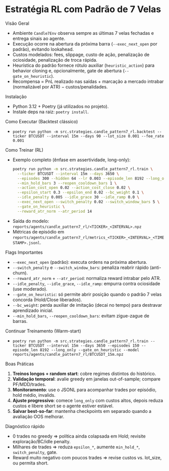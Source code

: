 Estratégia RL com Padrão de 7 Velas
==================================

Visão Geral
- Ambiente `Candle7Env` observa sempre as últimas 7 velas fechadas e entrega sinais ao agente.
- Execução ocorre na abertura da próxima barra (`--exec_next_open` por padrão), evitando lookahead.
- Custos modelados: fees, slippage, custo de ação, penalização de ociosidade, penalização de troca rápida.
- Heurística do padrão fornece rótulo auxiliar (`heuristic_action`) para behavior cloning e, opcionalmente, gate de abertura (`--gate_on_heuristic`).
- Recompensa = PnL realizado nas saídas + marcação a mercado intrabar (normalizável por ATR) − custos/penalidades.

Instalação
- Python 3.12 + Poetry (já utilizados no projeto).
- Instale deps na raiz: `poetry install`.

Como Executar (Backtest clássico)
- `poetry run python -m src.strategies.candle_pattern7_rl.backtest --ticker BTCUSDT --interval 15m --days 90 --lot_size 0.001 --fee_rate 0.001`

Como Treinar (RL)
- Exemplo completo (ênfase em assertividade, long-only):
  ```bash
  poetry run python -m src.strategies.candle_pattern7_rl.train \
    --ticker BTCUSDT --interval 15m --days 3650 \
    --episodes 300 --hidden 64 --lr 0.003 --episode_len 8192 --long_only \
    --min_hold_bars 3 --reopen_cooldown_bars 1 \
    --action_cost_open 0.02 --action_cost_close 0.02 \
    --epsilon_start 0.3 --epsilon_end 0.02 --bc_weight 0.1 \
    --idle_penalty 0.005 --idle_grace 30 --idle_ramp 0.0 \
    --exec_next_open --switch_penalty 0.02 --switch_window_bars 5 \
    --gate_on_heuristic \
    --reward_atr_norm --atr_period 14
  ```
- Saída do modelo: `reports/agents/candle_pattern7_rl/<TICKER>_<INTERVAL>.npz`
- Métricas de episódio em `reports/agents/candle_pattern7_rl/metrics_<TICKER>_<INTERVAL>_<TIMESTAMP>.jsonl`.

Flags Importantes
- `--exec_next_open` (padrão): executa ordens na próxima abertura.
- `--switch_penalty` e `--switch_window_bars`: penaliza reabrir rápido (anti-churn).
- `--reward_atr_norm` + `--atr_period`: normaliza reward intrabar pelo ATR.
- `--idle_penalty`, `--idle_grace`, `--idle_ramp`: empurra contra ociosidade (use moderado).
- `--gate_on_heuristic`: só permite abrir posição quando o padrão 7 velas concorda (Hold/Close liberados).
- `--bc_weight`: perda auxiliar de imitação (decai no tempo) para destravar aprendizado inicial.
- `--min_hold_bars`, `--reopen_cooldown_bars`: evitam zigue-zague de barras.

Continuar Treinamento (Warm-start)
- `poetry run python -m src.strategies.candle_pattern7_rl.train --ticker BTCUSDT --interval 15m --days 3650 --episodes 150 --episode_len 8192 --long_only --gate_on_heuristic --model reports/agents/candle_pattern7_rl/BTCUSDT_15m.npz`

Boas Práticas
1. **Treinos longos + random start**: cobre regimes distintos do histórico.
2. **Validação temporal**: avalie greedy em janelas out-of-sample; compare PF/MDD/trades.
3. **Monitoramento**: use o JSONL para acompanhar trades por episódio, hold médio, invalids.
4. **Ajuste progressivo**: comece `long_only` com custos altos, depois reduza custos e libere short se o agente estiver estável.
5. **Salvar best-so-far**: mantenha checkpoints em separado quando a avaliação OOS melhorar.

Diagnóstico rápido
- 0 trades no greedy ⇒ política ainda colapsada em Hold; revisite exploração/BC/idle penalty.
- Milhares de trades ⇒ reduza `epsilon_*`, aumente `min_hold_*`, `switch_penalty`, gate.
- Reward muito negativo com poucos trades ⇒ revise custos vs. lot_size, ou permita short.


